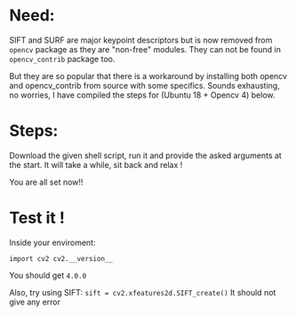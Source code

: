 # Need:
SIFT and SURF are major keypoint descriptors but is now removed from `opencv` package as they are "non-free" modules. They can not be found in `opencv_contrib` package too.

But they are so popular that there is a workaround by installing both opencv and opencv_contrib from source with some specifics. Sounds exhausting, no worries, I have compiled the steps for (Ubuntu 18 + Opencv 4) below.

# Steps:
Download the given shell script, run it and provide the asked arguments at the start. It will take a while, sit back and relax !

You are all set now!!

# Test it !

Inside your enviroment:

`import cv2
cv2.__version__`

You should get `4.0.0`

Also, try using SIFT:
`sift = cv2.xfeatures2d.SIFT_create()`
It should not give any error


